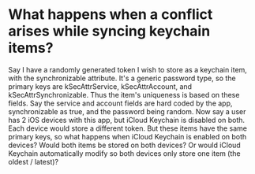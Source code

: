
# What happens when a conflict arises while syncing keychain items?

Say I have a randomly generated token I wish to store as a keychain item, with the synchronizable attribute. It's a generic password type, so the primary keys are kSecAttrService, kSecAttrAccount, and kSecAttrSynchronizable. Thus the item's uniqueness is based on these fields.
Say the service and account fields are hard coded by the app, synchronizable as true, and the password being random.
Now say a user has 2 iOS devices with this app, but iCloud Keychain is disabled on both. Each device would store a different token. But these items have the same primary keys, so what happens when iCloud Keychain is enabled on both devices? Would both items be stored on both devices? Or would iCloud Keychain automatically modify so both devices only store one item (the oldest / latest)?

        